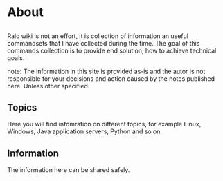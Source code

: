 # About

##
Ralo wiki is not an effort, it is collection of information an useful commandsets that I have collected during the time. The goal of this commands collection is to provide end solution, how to achieve technical goals.

note: The information in this site is provided as-is and the autor is not responsible for your decisions and action caused by the notes published here. Unless other specified.

## Topics
Here you will find infomration on different topics, for example Linux, Windows, Java application servers, Python and so on.

## Information
The information here can be shared safely.
